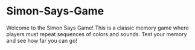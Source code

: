 # Simon-Says-Game
Welcome to the Simon Says Game! This is a classic memory game where players must repeat sequences of colors and sounds. Test your memory and see how far you can go!
